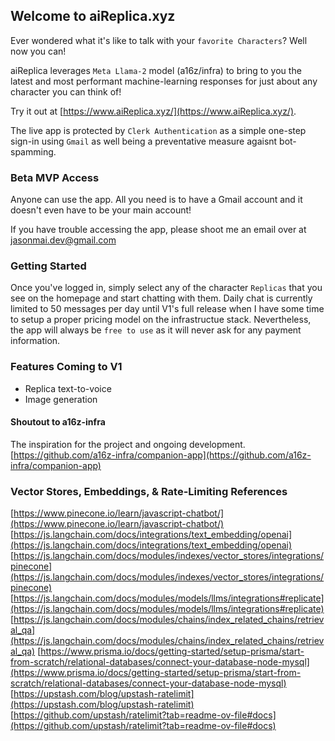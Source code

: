 ## Welcome to aiReplica.xyz

Ever wondered what it's like to talk with your `favorite Characters`? Well now you can!

aiReplica leverages `Meta Llama-2` model (a16z/infra) to bring to you the latest and most performant machine-learning responses for just about any character you can think of!

Try it out at [https://www.aiReplica.xyz/](https://www.aiReplica.xyz/).

The live app is protected by `Clerk Authentication` as a simple one-step sign-in using `Gmail` as well being a preventative measure agaisnt bot-spamming.

### Beta MVP Access

Anyone can use the app. All you need is to have a Gmail account and it doesn't even have to be your main account!

If you have trouble accessing the app, please shoot me an email over at jasonmai.dev@gmail.com

### Getting Started

Once you've logged in, simply select any of the character `Replicas` that you see on the homepage and start chatting with them. Daily chat is currently limited to 50 messages per day until V1's full release when I have some time to setup a proper pricing model on the infrastructue stack. Nevertheless, the app will always be `free to use` as it will never ask for any payment information.

### Features Coming to V1

 * Replica text-to-voice
 * Image generation

#### Shoutout to a16z-infra

The inspiration for the project and ongoing development.
[https://github.com/a16z-infra/companion-app](https://github.com/a16z-infra/companion-app)

### Vector Stores, Embeddings, & Rate-Limiting References

[https://www.pinecone.io/learn/javascript-chatbot/](https://www.pinecone.io/learn/javascript-chatbot/)
[https://js.langchain.com/docs/integrations/text_embedding/openai](https://js.langchain.com/docs/integrations/text_embedding/openai)
[https://js.langchain.com/docs/modules/indexes/vector_stores/integrations/pinecone](https://js.langchain.com/docs/modules/indexes/vector_stores/integrations/pinecone)
[https://js.langchain.com/docs/modules/models/llms/integrations#replicate](https://js.langchain.com/docs/modules/models/llms/integrations#replicate)
[https://js.langchain.com/docs/modules/chains/index_related_chains/retrieval_qa](https://js.langchain.com/docs/modules/chains/index_related_chains/retrieval_qa)
[https://www.prisma.io/docs/getting-started/setup-prisma/start-from-scratch/relational-databases/connect-your-database-node-mysql](https://www.prisma.io/docs/getting-started/setup-prisma/start-from-scratch/relational-databases/connect-your-database-node-mysql)
[https://upstash.com/blog/upstash-ratelimit](https://upstash.com/blog/upstash-ratelimit)
[https://github.com/upstash/ratelimit?tab=readme-ov-file#docs](https://github.com/upstash/ratelimit?tab=readme-ov-file#docs)

